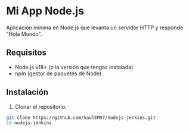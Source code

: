 # Mi App Node.js

Aplicación mínima en Node.js que levanta un servidor HTTP y responde "Hola Mundo".

## Requisitos

- Node.js v18+ (o la versión que tengas instalada)
- npm (gestor de paquetes de Node)

## Instalación

1. Clonar el repositorio:

```bash
git clone https://github.com/SaulEM97/nodejs-jenkins.git
cd nodejs-jenkins

